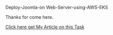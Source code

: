 Deploy-Joomla-on Web-Server-using-AWS-EKS

Thanks for come here.

[Click here get My Article on this Task](https://medium.com/@rajpurohitprakash04/deploy-joomla-on-web-server-using-aws-eks-4335d9c0e647?source=friends_link&sk=a1be592cf6e2bb32d36fd9d1a9989935)
